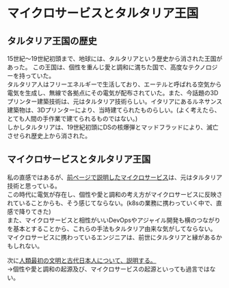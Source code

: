 # マイクロサービスとタルタリア王国
## タルタリア王国の歴史
15世紀～19世紀初頭まで、地球には、タルタリアという歴史から消された王国があった。
この王国は、個性を重んじ愛と調和に満ちた国で、高度なテクノロジーを持っていた。<br>
タルタリア人はフリーエネルギーで生活しており、エーテルと呼ばれる空気から電気を生成し、無線で各拠点にその電気が配布されていた。また、今話題の3Dプリンター建築技術は、元はタルタリア技術らしい。イタリアにあるルネサンス建築物は、3Dプリンターにより、当時建てられたものらしい。(よく考えたら、とても人間の手作業で建てられるものではない。)<br>
しかしタルタリアは、19世紀初頭にDSの核爆弾とマッドフラッドにより、滅亡させられ歴史上から消された。

## マイクロサービスとタルタリア王国
私の直感ではあるが、[前ページで説明したマイクロサービス](./IT技術とスピリチュアルの関係性.md)は、元はタルタリア技術と思っている。<br>
この時代に電気が存在し、個性や愛と調和の考え方がマイクロサービスに反映されていることからも、そう感じてならない。(k8sの業務に携わっていく中で、直感で降りてきた)<br>
また、マイクロサービスと相性がいいDevOpsやアジャイル開発も横のつながりを基本とすることから、これらの手法もタルタリア由来な気がしてならない。<br>
マイクロサービスに携わっているエンジニアは、前世にタルタリアと縁があるかもしれない。

次に[人類最初の文明と古代日本人について、説明する。](./人類最初の文明と古代日本人.md)<br>
→個性や愛と調和の起源及び、マイクロサービスの起源といっても過言ではない。
